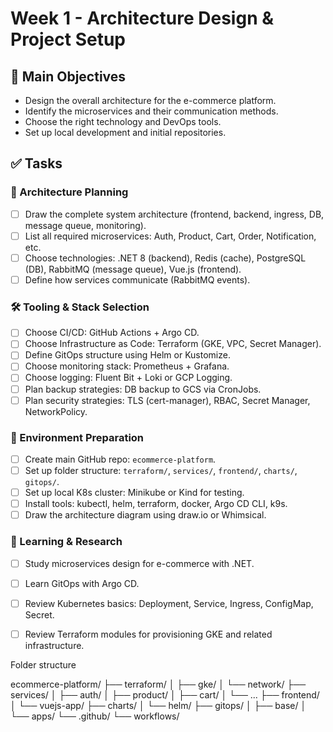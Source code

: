 # Week 1 - Architecture Design & Project Setup

## 🎯 Main Objectives
- Design the overall architecture for the e-commerce platform.
- Identify the microservices and their communication methods.
- Choose the right technology and DevOps tools.
- Set up local development and initial repositories.

## ✅ Tasks

### 📌 Architecture Planning
- [ ] Draw the complete system architecture (frontend, backend, ingress, DB, message queue, monitoring).
- [ ] List all required microservices: Auth, Product, Cart, Order, Notification, etc.
- [ ] Choose technologies: .NET 8 (backend), Redis (cache), PostgreSQL (DB), RabbitMQ (message queue), Vue.js (frontend).
- [ ] Define how services communicate (RabbitMQ events).

### 🛠️ Tooling & Stack Selection
- [ ] Choose CI/CD: GitHub Actions + Argo CD.
- [ ] Choose Infrastructure as Code: Terraform (GKE, VPC, Secret Manager).
- [ ] Define GitOps structure using Helm or Kustomize.
- [ ] Choose monitoring stack: Prometheus + Grafana.
- [ ] Choose logging: Fluent Bit + Loki or GCP Logging.
- [ ] Plan backup strategies: DB backup to GCS via CronJobs.
- [ ] Plan security strategies: TLS (cert-manager), RBAC, Secret Manager, NetworkPolicy.

### 🧰 Environment Preparation
- [ ] Create main GitHub repo: `ecommerce-platform`.
- [ ] Set up folder structure: `terraform/`, `services/`, `frontend/`, `charts/`, `gitops/`.
- [ ] Set up local K8s cluster: Minikube or Kind for testing.
- [ ] Install tools: kubectl, helm, terraform, docker, Argo CD CLI, k9s.
- [ ] Draw the architecture diagram using draw.io or Whimsical.

### 🧠 Learning & Research
- [ ] Study microservices design for e-commerce with .NET.
- [ ] Learn GitOps with Argo CD.
- [ ] Review Kubernetes basics: Deployment, Service, Ingress, ConfigMap, Secret.
- [ ] Review Terraform modules for provisioning GKE and related infrastructure.


Folder structure 

ecommerce-platform/
├── terraform/
│   ├── gke/
│   └── network/
├── services/
│   ├── auth/
│   ├── product/
│   ├── cart/
│   └── ...
├── frontend/
│   └── vuejs-app/
├── charts/
│   └── helm/
├── gitops/
│   ├── base/
│   └── apps/
└── .github/
    └── workflows/